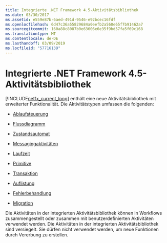 ```yaml
---
title: Integrierte .NET Framework 4.5-Aktivitätsbibliothek
ms.date: 03/30/2017
ms.assetid: e559e87b-6aed-491d-9546-e92bcec16fdf
ms.openlocfilehash: 6d47c36a55829684a0eefb2a560e65f7b91462a7
ms.sourcegitcommit: 160a88c8087b0e63606e6e35f9bd57fa5f69c168
ms.translationtype: MT
ms.contentlocale: de-DE
ms.lasthandoff: 03/09/2019
ms.locfileid: "57716139"
---
```

# <a name="net-framework-45-built-in-activity-library"></a>Integrierte .NET Framework 4.5-Aktivitätsbibliothek

[!INCLUDE[netfx_current_long](../../../includes/netfx-current-long-md.md)] enthält eine neue Aktivitätsbibliothek mit erweiterter Funktionalität. Die Aktivitätstypen umfassen die folgenden:

- [Ablaufsteuerung](control-flow-activities-in-wf.md)

- [Flussdiagramm](flowchart-activities-in-wf.md)

- [Zustandsautomat](state-machine-activities-in-wf.md)

- [Messagingaktivitäten](../wcf/feature-details/messaging-activities.md)

- [Laufzeit](runtime-activities-in-wf.md)

- [Primitive](primitives-activities-in-wf.md)

- [Transaktion](transaction-activities-in-wf.md)

- [Auflistung](collection-activities-in-wf.md)

- [Fehlerbehandlung](error-handling-activities-in-wf.md)

- [Migration](migration-activity-in-wf.md)

Die Aktivitäten in der integrierten Aktivitätsbibliothek können in Workflows zusammengestellt oder zusammen mit benutzerdefinierten Aktivitäten verwendet werden. Die Aktivitäten in der integrierten Aktivitätsbibliothek sind versiegelt. Sie dürfen nicht verwendet werden, um neue Funktionen durch Vererbung zu erstellen.
